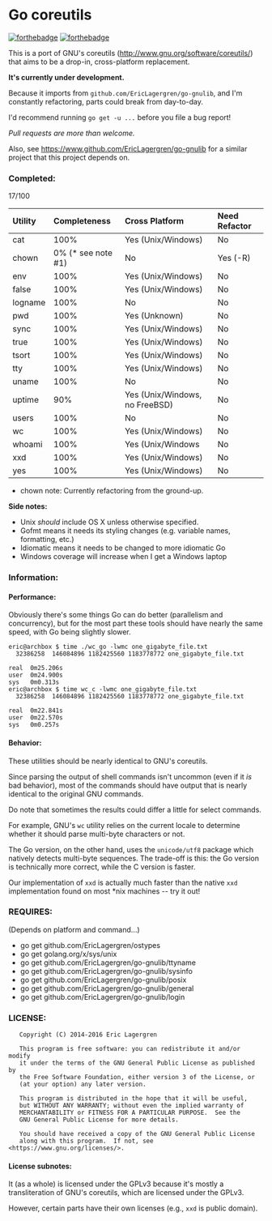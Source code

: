 # Go coreutils

[![forthebadge](http://forthebadge.com/images/badges/made-with-crayons.svg)](http://forthebadge.com)
[![forthebadge](http://forthebadge.com/images/badges/as-seen-on-tv.svg)](http://forthebadge.com)

This is a port of GNU's coreutils (http://www.gnu.org/software/coreutils/)
that aims to be a drop-in, cross-platform replacement.

**It's currently under development.**

Because it imports from `github.com/EricLagergren/go-gnulib`, and I'm constantly
refactoring, parts could break from day-to-day.

I'd recommend running `go get -u ...` before you file a bug report!

*Pull requests are more than welcome.*

Also, see https://www.github.com/EricLagergren/go-gnulib for a similar project that this project depends on.

### Completed:

17/100

| Utility | Completeness   | Cross Platform      | Need Refactor|
|:--------|:---------------|:--------------------|:-------------|
| cat     | 100%           | Yes (Unix/Windows)  | No           |
| chown   | 0% (* see note #1) | No             | Yes (-R)     |
| env     | 100%           | Yes (Unix/Windows)  | No           |
| false   | 100%           | Yes (Unix/Windows)  | No           |
| logname | 100%           | No                  | No           |
| pwd     | 100%           | Yes (Unknown)       | No           |
| sync    | 100%           | Yes (Unix/Windows)  | No           |
| true    | 100%           | Yes (Unix/Windows)  | No           |
| tsort   | 100%           | Yes (Unix/Windows)  | No           |
| tty     | 100%           | Yes (Unix/Windows)  | No           |
| uname   | 100%           | No                  | No           |
| uptime  | 90%            | Yes (Unix/Windows, no FreeBSD)  | No           |
| users   | 100%           | No                  | No           |
| wc      | 100%           | Yes (Unix/Windows)  | No           |
| whoami  | 100%           | Yes (Unix/Windows   | No           |
| xxd     | 100%           | Yes (Unix/Windows)  | No           |
| yes     | 100%           | Yes (Unix/Windows)  | No           |

* chown note: Currently refactoring from the ground-up.

**Side notes:**
- Unix *should* include OS X unless otherwise specified.
- Gofmt means it needs its styling changes (e.g. variable names, formatting, etc.)
- Idiomatic means it needs to be changed to more idiomatic Go
- Windows coverage will increase when I get a Windows laptop

### Information:

#### Performance:

Obviously there's some things Go can do better (parallelism and concurrency),
but for the most part these tools should have nearly the same speed,
with Go being slightly slower.

```
eric@archbox $ time ./wc_go -lwmc one_gigabyte_file.txt 
  32386258  146084896 1182425560 1183778772 one_gigabyte_file.txt

real  0m25.206s
user  0m24.900s
sys   0m0.313s
eric@archbox $ time wc_c -lwmc one_gigabyte_file.txt 
  32386258  146084896 1182425560 1183778772 one_gigabyte_file.txt

real  0m22.841s
user  0m22.570s
sys   0m0.257s
```

#### Behavior:

These utilities should be nearly identical to GNU's coreutils.

Since parsing the output of shell commands isn't uncommon (even if
it *is* bad behavior), most of the commands should have output that
is nearly identical to the original GNU commands.

Do note that sometimes the results could differ a little for select commands.

For example, GNU's `wc` utility relies on the current locale to determine
whether it should parse multi-byte characters or not.

The Go version, on the other hand, uses the `unicode/utf8` package
which natively detects multi-byte sequences. The trade-off is this: the
Go version is technically more correct, while the C version is faster.

Our implementation of `xxd` is actually much faster than the native `xxd`
implementation found on most *nix machines -- try it out!

### REQUIRES:

(Depends on platform and command...)
- go get github.com/EricLagergren/ostypes
- go get golang.org/x/sys/unix
- go get github.com/EricLagergren/go-gnulib/ttyname
- go get github.com/EricLagergren/go-gnulib/sysinfo
- go get github.com/EricLagergren/go-gnulib/posix
- go get github.com/EricLagergren/go-gnulib/general
- go get github.com/EricLagergren/go-gnulib/login

### LICENSE:

```
   Copyright (C) 2014-2016 Eric Lagergren

   This program is free software: you can redistribute it and/or modify
   it under the terms of the GNU General Public License as published by
   the Free Software Foundation, either version 3 of the License, or
   (at your option) any later version.

   This program is distributed in the hope that it will be useful,
   but WITHOUT ANY WARRANTY; without even the implied warranty of
   MERCHANTABILITY or FITNESS FOR A PARTICULAR PURPOSE.  See the
   GNU General Public License for more details.

   You should have received a copy of the GNU General Public License
   along with this program.  If not, see <https://www.gnu.org/licenses/>.
```

#### License subnotes:
It (as a whole) is licensed under the GPLv3 because it's mostly a
transliteration of GNU's coreutils, which are licensed under the GPLv3.

However, certain parts have their own licenses (e.g., `xxd` is public domain).
